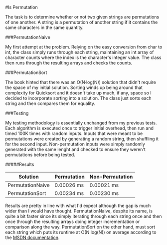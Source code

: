 #Is Permutation

The task is to determine whether or not two given strings are permutations of one another. A string is a permutation of another string if it contains the same characters in the same quantity.

###PermutationNaive

My first attempt at the problem. Relying on the easy conversion from char to int, the class simply runs through each string, maintaining an int array of character counts where the index is the character's integer value. The class then runs through the resulting arrays and checks the counts.

###PermutationSort

The book hinted that there was an O(N·log(N)) solution that didn't require the space of my initial solution. Sorting winds up being around that complexity for Quicksort and it doesn't take up much, if any, space so I decided to incorporate sorting into a solution. The class just sorts each string and then compares them for equality.

###Testing

My testing methodology is essentially unchanged from my previous tests. Each algorithm is executed once to trigger initial overhead, then run and timed 100K times with random inputs. Inputs that were meant to be permutations were created by generating a random string, then shuffling it for the second input. Non-permutation inputs were simply randomly generated with the same lenght and checked to ensure they weren't permutations before being tested.

#####Results

| Solution         | Permutation | Non-Permutation |
|------------------|-------------|-----------------|
| PermutationNaive | 0.00026 ms  | 0.00021 ms      |
| PermutationSort  | 0.00234 ms  | 0.00230 ms      |

Results are pretty in line with what I'd expect although the gap is much wider than I would have thought. PermutationNaive, despite its name, is quite a bit faster since its simply iterating through each string once and then once through the resulting arrays doing integer incrementation or comparison along the way. PermutationSort on the other hand, must sort each string which puts its runtime at O(N·log(N)) on average according to the [MSDN documentation](https://msdn.microsoft.com/en-us/library/kwx6zbd4.aspx).
